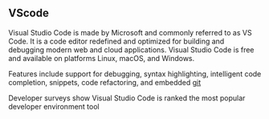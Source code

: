 ## VScode

Visual Studio Code is made by Microsoft and commonly referred to as VS Code. It is a code editor redefined and optimized for building and debugging modern web and cloud applications. Visual Studio Code is free and available on platforms Linux, macOS, and Windows.

Features include support for debugging, syntax highlighting, intelligent code completion, snippets, code refactoring, and embedded [git](git-github.md#git)

Developer surveys show Visual Studio Code is ranked the most popular developer environment tool 

